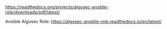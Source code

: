 https://readthedocs.org/projects/algosec-ansible-role/downloads/pdf/latest/

Ansible Algosec Role:
https://algosec-ansible-role.readthedocs.io/en/latest/